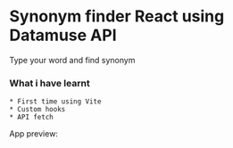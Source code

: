 # Synonym finder React using Datamuse API 

Type your word and find synonym

### What i have learnt
    * First time using Vite 
    * Custom hooks
    * API fetch


App preview:

